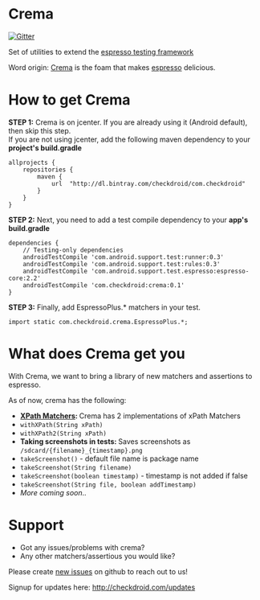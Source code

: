# Crema

[![Gitter](https://badges.gitter.im/Join%20Chat.svg)](https://gitter.im/checkdroid/crema?utm_source=badge&utm_medium=badge&utm_campaign=pr-badge)

Set of utilities to extend the <a href="https://developer.android.com/training/testing/ui-testing/espresso-testing.html">espresso testing framework</a>

Word origin: [Crema](https://www.seattlecoffeegear.com/learn/coffee-101/articles/what-is-crema) is the foam that makes [espresso](https://en.wikipedia.org/?title=Espresso) delicious.

# How to get Crema

<b>STEP 1:</b> Crema is on jcenter. If you are already using it (Android default), then skip this step.  
If you are not using jcenter, add the following maven dependency to your <b>project's build.gradle</b>
```
allprojects {
    repositories {
        maven {
            url  "http://dl.bintray.com/checkdroid/com.checkdroid"
        }
    }
}
```

<b>STEP 2:</b> Next, you need to add a test compile dependency to your <b>app's build.gradle</b>
```
dependencies {
    // Testing-only dependencies
    androidTestCompile 'com.android.support.test:runner:0.3'
    androidTestCompile 'com.android.support.test:rules:0.3'
    androidTestCompile 'com.android.support.test.espresso:espresso-core:2.2'
    androidTestCompile 'com.checkdroid:crema:0.1'
}
```

<b>STEP 3:</b> Finally, add EspressoPlus.* matchers in your test.
```
import static com.checkdroid.crema.EspressoPlus.*;
```


# What does Crema get you

With Crema, we want to bring a library of new matchers and assertions to espresso.

As of now, crema has the following:
* <b>[XPath Matchers](https://github.com/checkdroid/crema/wiki/XPath-Matching): </b> Crema has 2 implementations of xPath Matchers
 * `withXPath(String xPath)`
 * `withXPath2(String xPath)`
* <b>Taking screenshots in tests: </b> Saves screenshots as `/sdcard/{filename}_{timestamp}.png`
 * `takeScreenshot()` - default file name is package name
 * `takeScreenshot(String filename)`
 * `takeScreenshot(boolean timestamp)` - timestamp is not added if false
 * `takeScreenshot(String file, boolean addTimestamp)`
* <i>More coming soon</i>..

# Support
* Got any issues/problems with crema?
* Any other matchers/assertious you would like?

Please create [new issues](https://github.com/checkdroid/crema/issues/new) on github to reach out to us!

Signup for updates here: http://checkdroid.com/updates

